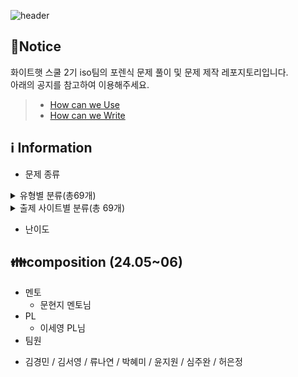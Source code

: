 ![header](https://capsule-render.vercel.app/api?type=venom&color=auto&desc=WHS%20School2_Iso%20team&text=Forensic%20GitHub%20&fontSize=35&height=250&fontColor=black)

## 📃Notice
화이트햇 스쿨 2기 iso팀의 포렌식 문제 풀이 및 문제 제작 레포지토리입니다.
<br>아래의 공지를 참고하여 이용해주세요.
> * [How can we Use](https://github.com/whs2iso/Forensic/discussions/1#discussion-6628249)
> * [How can we Write](https://github.com/whs2iso/Forensic/discussions/2#discussion-6628251)
  
## ℹ️ Information

* 문제 종류
<details> <summary>유형별 분류(총69개)</summary> 
  
> ### disk_forensics
> 윈도우 / 맥 / 리눅스 / 디스크복구

> ### memory_forensics
> RAM

> ### mobile_forensics
> 패킷

> ### multimedia_forensics
> 안드로이드

> ### network_forensics
> 스태가노그래피 / 파일시그니처

> ### other_forensics
> 암호

> ### system_forensics
> 암호ㅤ
ㅤ
</details>

<details>
<summary>출제 사이트별 분류(총 69개) </summary>

> ### Dreamhack
> 윈도우 / 맥 / 리눅스 / 디스크복구

> ### Suninatas
> 윈도우 / 맥 / 리눅스 / 디스크복구

> ### H4CKING GAME
> 윈도우 / 맥 / 리눅스 / 디스크복구

> ### SANS CTF
> 윈도우 / 맥 / 리눅스 / 디스크복구

> ### xcz
> 윈도우 / 맥 / 리눅스 / 디스크복구

> ### DFC - 2021
> RAM

> ### DFC - 2022
> 패킷

> ### DFC - 2023
> 안드로이드

> ### root me
> 스태가노그래피 / 파일시그니처

> ### DFRWS - 2021
> 암호

> ### 디지털 범인을 찾아라 - 2023
> 암호ㅤ

</details>

* 난이도

## 👪composition (24.05~06)
 * 멘토
   - 문현지 멘토님
 * PL
   - 이세영 PL님 
 * 팀원
  - 김경민 / 김서영 / 류나연 / 박혜미 / 윤지원 / 심주완 / 허은정
